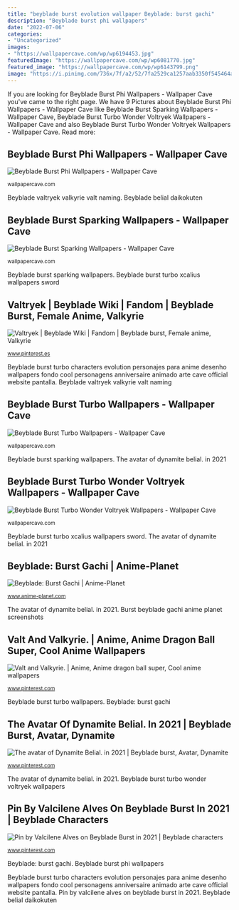 ```yaml
---
title: "beyblade burst evolution wallpaper Beyblade: burst gachi"
description: "Beyblade burst phi wallpapers"
date: "2022-07-06"
categories:
- "Uncategorized"
images:
- "https://wallpapercave.com/wp/wp6194453.jpg"
featuredImage: "https://wallpapercave.com/wp/wp6081770.jpg"
featured_image: "https://wallpapercave.com/wp/wp6143799.png"
image: "https://i.pinimg.com/736x/7f/a2/52/7fa2529ca1257aab3350f545464ae702.jpg"
---
```


If you are looking for Beyblade Burst Phi Wallpapers - Wallpaper Cave you've came to the right page. We have 9 Pictures about Beyblade Burst Phi Wallpapers - Wallpaper Cave like Beyblade Burst Sparking Wallpapers - Wallpaper Cave, Beyblade Burst Turbo Wonder Voltryek Wallpapers - Wallpaper Cave and also Beyblade Burst Turbo Wonder Voltryek Wallpapers - Wallpaper Cave. Read more:

## Beyblade Burst Phi Wallpapers - Wallpaper Cave

![Beyblade Burst Phi Wallpapers - Wallpaper Cave](https://wallpapercave.com/wp/wp6081770.jpg "Burst beyblade gachi anime planet screenshots")

<small>wallpapercave.com</small>

Beyblade valtryek valkyrie valt naming. Beyblade belial daikokuten

## Beyblade Burst Sparking Wallpapers - Wallpaper Cave

![Beyblade Burst Sparking Wallpapers - Wallpaper Cave](https://wallpapercave.com/wp/wp6194453.jpg "Beyblade burst phi cho valt turbo wallpapers vs aiga super achilles wallpapercave")

<small>wallpapercave.com</small>

Beyblade burst sparking wallpapers. Beyblade burst turbo xcalius wallpapers sword

## Valtryek | Beyblade Wiki | Fandom | Beyblade Burst, Female Anime, Valkyrie

![Valtryek | Beyblade Wiki | Fandom | Beyblade burst, Female anime, Valkyrie](https://i.pinimg.com/736x/3f/6c/40/3f6c40a7915ea92707f5965e2f122418.jpg "Beyblade burst turbo xcalius wallpapers sword")

<small>www.pinterest.es</small>

Beyblade burst turbo characters evolution personajes para anime desenho wallpapers fondo cool personagens anniversaire animado arte cave official website pantalla. Beyblade valtryek valkyrie valt naming

## Beyblade Burst Turbo Wallpapers - Wallpaper Cave

![Beyblade Burst Turbo Wallpapers - Wallpaper Cave](https://wallpapercave.com/wp/wp3866440.jpg "Pin by valcilene alves on beyblade burst in 2021")

<small>wallpapercave.com</small>

Beyblade burst sparking wallpapers. The avatar of dynamite belial. in 2021

## Beyblade Burst Turbo Wonder Voltryek Wallpapers - Wallpaper Cave

![Beyblade Burst Turbo Wonder Voltryek Wallpapers - Wallpaper Cave](https://wallpapercave.com/wp/wp6143799.png "Beyblade burst turbo xcalius wallpapers sword")

<small>wallpapercave.com</small>

Beyblade burst turbo xcalius wallpapers sword. The avatar of dynamite belial. in 2021

## Beyblade: Burst Gachi | Anime-Planet

![Beyblade: Burst Gachi | Anime-Planet](https://www.anime-planet.com/images/anime/covers/beyblade-burst-gachi-12934.jpg?t=1550227934 "Beyblade: burst gachi")

<small>www.anime-planet.com</small>

The avatar of dynamite belial. in 2021. Burst beyblade gachi anime planet screenshots

## Valt And Valkyrie. | Anime, Anime Dragon Ball Super, Cool Anime Wallpapers

![Valt and Valkyrie. | Anime, Anime dragon ball super, Cool anime wallpapers](https://i.pinimg.com/736x/2d/9d/08/2d9d087a8ea83e0046b801a34fcd875f.jpg "Beyblade burst turbo xcalius wallpapers sword")

<small>www.pinterest.com</small>

Beyblade burst turbo wallpapers. Beyblade: burst gachi

## The Avatar Of Dynamite Belial. In 2021 | Beyblade Burst, Avatar, Dynamite

![The avatar of Dynamite Belial. in 2021 | Beyblade burst, Avatar, Dynamite](https://i.pinimg.com/736x/4f/a3/bd/4fa3bdb441fca8ba485fda4efe450906.jpg "Burst beyblade gachi anime planet screenshots")

<small>www.pinterest.com</small>

The avatar of dynamite belial. in 2021. Beyblade burst turbo wonder voltryek wallpapers

## Pin By Valcilene Alves On Beyblade Burst In 2021 | Beyblade Characters

![Pin by Valcilene Alves on Beyblade Burst in 2021 | Beyblade characters](https://i.pinimg.com/736x/7f/a2/52/7fa2529ca1257aab3350f545464ae702.jpg "Pin by valcilene alves on beyblade burst in 2021")

<small>www.pinterest.com</small>

Beyblade: burst gachi. Beyblade burst phi wallpapers

Beyblade burst turbo characters evolution personajes para anime desenho wallpapers fondo cool personagens anniversaire animado arte cave official website pantalla. Pin by valcilene alves on beyblade burst in 2021. Beyblade belial daikokuten
